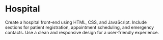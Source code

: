 # Hospital
 Create a hospital front-end using HTML, CSS, and JavaScript. Include sections for patient registration, appointment scheduling, and emergency contacts. Use a clean and responsive design for a user-friendly experience.

